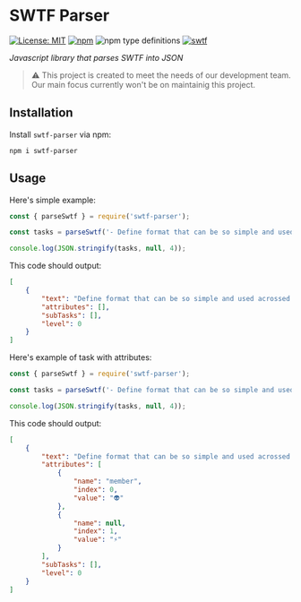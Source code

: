 # SWTF Parser

[![License: MIT](https://img.shields.io/badge/License-MIT-gold.svg)](https://opensource.org/licenses/MIT)
[![npm](https://img.shields.io/npm/v/swtf-parser)](https://www.npmjs.com/package/swtf-parser)
![npm type definitions](https://img.shields.io/npm/types/swtf-parser)
[![swtf](https://img.shields.io/badge/support-SWTF-brightgreen)](https://github.com/the-art-of-dev/swtf)

*Javascript library that parses SWTF into JSON*

> ⚠️ This project is created to meet the needs of our development team. Our main focus currently won't be on maintainig this project.

## Installation

Install `swtf-parser` via npm:

```
npm i swtf-parser
```

## Usage

Here's simple example:

```js
const { parseSwtf } = require('swtf-parser');

const tasks = parseSwtf('- Define format that can be so simple and used acrossed devices\n');

console.log(JSON.stringify(tasks, null, 4));
```

This code should output:

```json
[
    {
        "text": "Define format that can be so simple and used acrossed devices",
        "attributes": [],
        "subTasks": [],
        "level": 0
    }
]
```

Here's example of task with attributes:

```js
const { parseSwtf } = require('swtf-parser');

const tasks = parseSwtf('- Define format that can be so simple and used acrossed devices [member: 👽][⚡]\n');

console.log(JSON.stringify(tasks, null, 4));
```

This code should output:

```json
[
    {
        "text": "Define format that can be so simple and used acrossed devices",
        "attributes": [
            {
                "name": "member",
                "index": 0,
                "value": "👽"
            },
            {
                "name": null,
                "index": 1,
                "value": "⚡"
            }
        ],
        "subTasks": [],
        "level": 0
    }
]
```